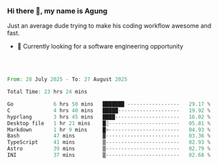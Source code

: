 ### Hi there 👋, my name is Agung
Just an average dude trying to make his coding workflow awesome and fast.

<!--
**agungfir98/agungfir98** is a ✨ _special_ ✨ repository because its `README.md` (this file) appears on your GitHub profile.
-->

- 🔭 Currently looking for a software engineering opportunity
<br/>
<br/>
<!--START_SECTION:waka-->

```rust
From: 28 July 2025 - To: 27 August 2025

Total Time: 23 hrs 24 mins

Go             6 hrs 50 mins   ███████ -----------------   29.17 %
C              4 hrs 40 mins   █████--------------------   19.92 %
hyprlang       3 hrs 45 mins   ████---------------------   16.02 %
Desktop file   1 hr 21 mins    █░-----------------------   05.81 %
Markdown       1 hr 9 mins     █>-----------------------   04.93 %
Bash           47 mins         ▓------------------------   03.36 %
TypeScript     41 mins         ▒------------------------   02.93 %
Astro          39 mins         ▒------------------------   02.79 %
INI            37 mins         ▒------------------------   02.68 %
```

<!--END_SECTION:waka-->
